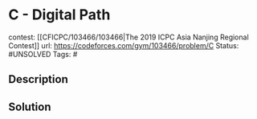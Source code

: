 # C - Digital Path

contest: [[CFICPC/103466/103466|The 2019 ICPC Asia Nanjing Regional Contest]]
url: https://codeforces.com/gym/103466/problem/C
Status: #UNSOLVED
Tags: #

## Description

## Solution

